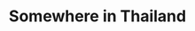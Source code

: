 ---
title: Somewhere in Thailand
category: blog
lat: 13.1348
lng: 101.34905
image: https://s3-us-west-2.amazonaws.com/travels2013/2014-01-30 02:41:13 PST.jpg
observation: 20140130024113PST
---